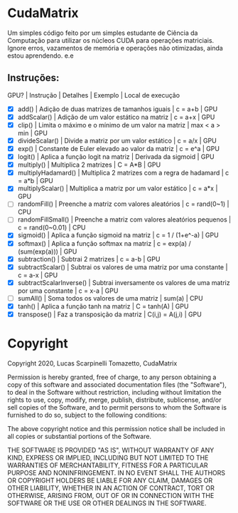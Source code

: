 # CudaMatrix

Um simples código feito por um simples estudante de Ciência da Computação para utilizar os núcleos CUDA para operações matriciais. Ignore erros, vazamentos de memória e operações não otimizadas, ainda estou aprendendo. e.e


## Instruções:

GPU? | Instrução | Detalhes | Exemplo | Local de execução

- [x] add() | Adição de duas matrizes de tamanhos iguais | c = a+b | GPU
- [x] addScalar() | Adição de um valor estático na matriz | c = a+x | GPU
- [x] clip() | Limita o máximo e o mínimo de um valor na matriz | max < a > min | GPU
- [x] divideScalar() | Divide a matriz por um valor estático | c = a/x | GPU
- [x] exp() | Constante de Euler elevado ao valor da matriz | c = e^a | GPU
- [x] logit() | Aplica a função logit na matriz | Derivada da sigmoid | GPU
- [x] multiply() | Multiplica 2 matrizes | C = A*B | GPU
- [x] multiplyHadamard() | Multiplica 2 matrizes com a regra de hadamard | c = a*b | GPU
- [x] multiplyScalar() | Multiplica a matriz por um valor estático | c = a*x | GPU
- [ ] randomFill() | Preenche a matriz com valores aleatórios | c = rand(0~1) | CPU
- [ ] randomFillSmall() | Preenche a matriz com valores aleatórios pequenos | c = rand(0~0.01) | CPU
- [x] sigmoid() | Aplica a função sigmoid na matriz | c = 1 / (1+e^-a) | GPU
- [x] softmax() | Aplica a função softmax na matriz | c = exp(a) / (sum(exp(a))) | GPU
- [x] subtraction() | Subtrai 2 matrizes | c = a-b | GPU
- [x] subtractScalar() | Subtrai os valores de uma matriz por uma constante | c = a-x | GPU
- [x] subtractScalarInverse() | Subtrai inversamente os valores de uma matriz por uma constante | c = x-a | GPU
- [ ] sumAll() | Soma todos os valores de uma matriz | sum(a) | CPU
- [x] tanh() | Aplica a função tanh na matriz | C = tanh(A) | GPU
- [x] transpose() | Faz a transposição da matriz | C(i,j) = A(j,i) | GPU

# Copyright

Copyright 2020, Lucas Scarpinelli Tomazetto, CudaMatrix

Permission is hereby granted, free of charge, to any person obtaining a copy of this software and associated documentation files (the "Software"), to deal in the Software without restriction, including without limitation the rights to use, copy, modify, merge, publish, distribute, sublicense, and/or sell copies of the Software, and to permit persons to whom the Software is furnished to do so, subject to the following conditions:

The above copyright notice and this permission notice shall be included in all copies or substantial portions of the Software.

THE SOFTWARE IS PROVIDED "AS IS", WITHOUT WARRANTY OF ANY KIND, EXPRESS OR IMPLIED, INCLUDING BUT NOT LIMITED TO THE WARRANTIES OF MERCHANTABILITY, FITNESS FOR A PARTICULAR PURPOSE AND NONINFRINGEMENT. IN NO EVENT SHALL THE AUTHORS OR COPYRIGHT HOLDERS BE LIABLE FOR ANY CLAIM, DAMAGES OR OTHER LIABILITY, WHETHER IN AN ACTION OF CONTRACT, TORT OR OTHERWISE, ARISING FROM, OUT OF OR IN CONNECTION WITH THE SOFTWARE OR THE USE OR OTHER DEALINGS IN THE SOFTWARE.

